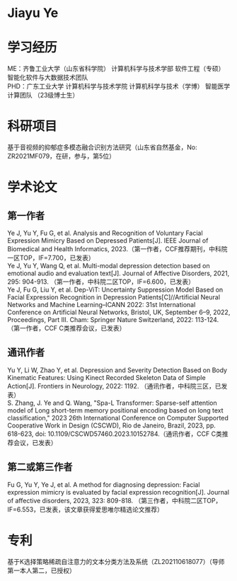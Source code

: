# Jiayu Ye

# 学习经历
ME：齐鲁工业大学（山东省科学院） 计算机科学与技术学部 软件工程（专硕）智能化软件与大数据技术团队<br>
PHD：广东工业大学 计算机科学与技术学院 计算机科学与技术（学博） 智能医学计算团队 （23级博士生）<br>

# 科研项目
基于音视频的抑郁症多模态融合识别方法研究（山东省自然基金，No: ZR2021MF079，在研，参与，第5位）<br>

# 学术论文
## 第一作者
Ye J, Yu Y, Fu G, et al. Analysis and Recognition of Voluntary Facial Expression Mimicry Based on Depressed Patients[J]. IEEE Journal of Biomedical and Health Informatics, 2023.（第一作者，CCF推荐期刊，中科院一区TOP，IF=7.700，已发表）<br>
Ye J, Yu Y, Wang Q, et al. Multi-modal depression detection based on emotional audio and evaluation text[J]. Journal of Affective Disorders, 2021, 295: 904-913. （第一作者，中科院二区TOP，IF=6.600，已发表）<br>
Ye J, Fu G, Liu Y, et al. Dep-ViT: Uncertainty Suppression Model Based on Facial Expression Recognition in Depression Patients[C]//Artificial Neural Networks and Machine Learning–ICANN 2022: 31st International Conference on Artificial Neural Networks, Bristol, UK, September 6–9, 2022, Proceedings, Part III. Cham: Springer Nature Switzerland, 2022: 113-124.（第一作者，CCF C类推荐会议，已发表）<br>

## 通讯作者
Yu Y, Li W, Zhao Y, et al. Depression and Severity Detection Based on Body Kinematic Features: Using Kinect Recorded Skeleton Data of Simple Action[J]. Frontiers in Neurology, 2022: 1192. （通讯作者，中科院三区，已发表）<br>
S. Zhang, J. Ye and Q. Wang, "Spa-L Transformer: Sparse-self attention model of Long short-term memory positional encoding based on long text classification," 2023 26th International Conference on Computer Supported Cooperative Work in Design (CSCWD), Rio de Janeiro, Brazil, 2023, pp. 618-623, doi: 10.1109/CSCWD57460.2023.10152784.（通讯作者，CCF C类推荐会议，已发表）<br>

## 第二或第三作者
Fu G, Yu Y, Ye J, et al. A method for diagnosing depression: Facial expression mimicry is evaluated by facial expression recognition[J]. Journal of affective disorders, 2023, 323: 809-818. （第三作者，中科院二区TOP，IF=6.553，已发表，该文章获得爱思唯尔精选论文推荐）<br>

# 专利
基于K选择策略稀疏自注意力的文本分类方法及系统（ZL202110618077）（导师第一本人第二，已授权）<br>
